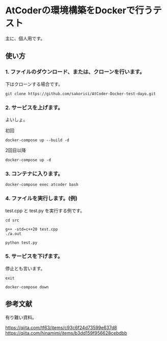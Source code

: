 # AtCoderの環境構築をDockerで行うテスト

主に、個人用です。


## 使い方

### 1. ファイルのダウンロード、または、クローンを行います。
下はクローンする場合です。
```
git clone https://github.com/sakorisi/AtCoder-Docker-test-dayo.git
```

### 2. サービスを上げます。
よいしょ。

初回
```
docker-compose up --build -d
```

2回目以降
```
docker-compose up -d
```

### 3. コンテナに入ります。
```
docker-compose exec atcoder bash
```

### 4. ファイルを実行します。(例)
test.cpp と test.py を実行する例です。

```
cd src

g++ -std=c++20 test.cpp
./a.out

python test.py
```

### 5. サービスを下げます。
停止とも言います。
```
exit

docker-compose down
```


## 参考文献
有り難い資料。

https://qiita.com/tf63/items/c93c6f24d73599e637d8
https://qiita.com/hinamimi/items/b3dd159f956628cebdbb
